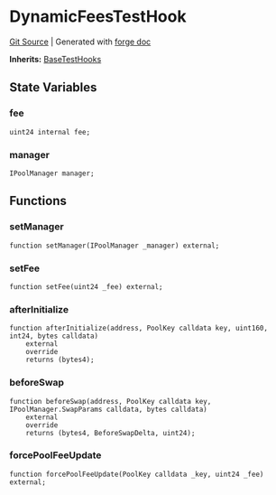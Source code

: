 # DynamicFeesTestHook
[Git Source](https://github.com/Uniswap/docs/blob/1141642f8ba4665a50660886a8a8401526677045/src/test/DynamicFeesTestHook.sol)
| Generated with [forge doc](https://book.getfoundry.sh/reference/forge/forge-doc)

**Inherits:**
[BaseTestHooks](contracts/v4/reference/core/test/BaseTestHooks.md)


## State Variables
### fee

```solidity
uint24 internal fee;
```


### manager

```solidity
IPoolManager manager;
```


## Functions
### setManager


```solidity
function setManager(IPoolManager _manager) external;
```

### setFee


```solidity
function setFee(uint24 _fee) external;
```

### afterInitialize


```solidity
function afterInitialize(address, PoolKey calldata key, uint160, int24, bytes calldata)
    external
    override
    returns (bytes4);
```

### beforeSwap


```solidity
function beforeSwap(address, PoolKey calldata key, IPoolManager.SwapParams calldata, bytes calldata)
    external
    override
    returns (bytes4, BeforeSwapDelta, uint24);
```

### forcePoolFeeUpdate


```solidity
function forcePoolFeeUpdate(PoolKey calldata _key, uint24 _fee) external;
```

